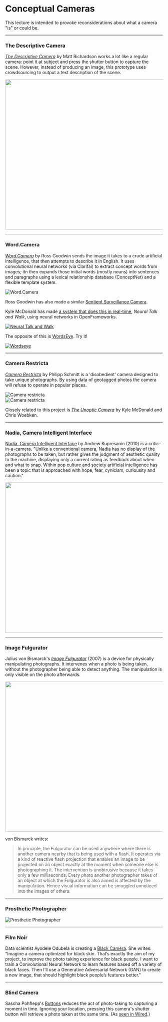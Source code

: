 # Conceptual Cameras

This lecture is intended to provoke reconsiderations about what a camera "is" or could be. 

--- 

### The Descriptive Camera

*[The Descriptive Camera](http://mattrichardson.com/Descriptive-Camera/)* by Matt Richardson works a lot like a regular camera: point it at subject and press the shutter button to capture the scene. However, instead of producing an image, this prototype uses crowdsourcing to output a text description of the scene. 

<a href="http://www.youtube.com/watch?feature=player_embedded&v=8vkWb15Uudg" target="_blank"><img src="http://img.youtube.com/vi/8vkWb15Uudg/0.jpg" width="640" height="480" border="0" /></a><br />

---

### Word.Camera

*[Word.Camera](https://word.camera/about)* by Ross Goodwin  sends the image it takes to a crude artificial intelligence, that then attempts to describe it in English. It uses convolutional neural networks (via Clarifai) to extract concept words from images; itn then expands those initial words (mostly nouns) into sentences and paragraphs using a lexical relationship database (ConceptNet) and a flexible template system.

![Word.Camera](images/word-camera.jpg)<br />

Ross Goodwin has also made a similar [Sentient Surveillance Camera](http://motherboard.vice.com/read/sentient-surveillance-camera).

Kyle McDonald has made [a system that does this in real-time](https://vimeo.com/146492001), *Neural Talk and Walk*, using neural networks in OpenFrameworks.

[![Neural Talk and Walk](images/neural-talk.png)](https://vimeo.com/146492001)<br />

The opposite of this is [WordsEye](http://www.wordseye.com/). Try it!

[![Wordseye](images/wordseye.png)](http://www.wordseye.com/)<br />

--- 

### Camera Restricta

*[Camera Restricta](http://philippschmitt.com/projects/camera-restricta)* by Philipp Schmitt is a 'disobedient' camera designed to take unique photographs. By using data of geotagged photos the camera will refuse to operate in popular places.

![Camera restricta](images/camera-restricta.jpg)<br />
![Camera restricta](images/restricta-viewfinder.jpg)<br />

Closely related to this project is *[The Unoptic Camera](http://cl.ly/1h2Q0q0h1J32)* by Kyle McDonald and Chris Woebken.

--- 

### Nadia, Camera Intelligent Interface

[Nadia, Camera Intelligent Interface](https://www.youtube.com/watch?v=ColrQao4Hlg) by Andrew Kupresanin (2010) is a critic-in-a-camera. "Unlike a conventional camera, Nadia has no display of the photographs to be taken, but rather gives the judgment of aesthetic quality to the machine, displaying only a current rating as feedback about when and what to snap. Within pop culture and society artificial intelligence has been a topic that is approached with hope, fear, cynicism, curiousity and caution."

<a href="http://www.youtube.com/watch?feature=player_embedded&v=ColrQao4Hlg" target="_blank"><img src="http://img.youtube.com/vi/ColrQao4Hlg/0.jpg" width="640" height="480" border="0" /></a><br />

---

### Image Fulgurator

Julius von Bismarck's *[Image Fulgurator](http://juliusvonbismarck.com/fulgurator/)* (2007) is a device for physically manipulating photographs. It intervenes when a photo is being taken, without the photographer being able to detect anything. The manipulation is only visible on the photo afterwards.

<a href="http://www.youtube.com/watch?feature=player_embedded&v=c6RC6pSHijY" target="_blank"><img src="http://img.youtube.com/vi/c6RC6pSHijY/0.jpg" width="640" height="480" border="0" /></a><br />

von Bismarck writes: 

> In principle, the Fulgurator can be used anywhere where there is another camera nearby that is being used with a flash. It operates via a kind of reactive flash projection that enables an image to be projected on an object exactly at the moment when someone else is photographing it. The intervention is unobtrusive because it takes only a few milliseconds. Every photo another photographer takes of an object at which the Fulgurator is also aimed is affected by the manipulation. Hence visual information can be smuggled unnoticed into the images of others.

---

### Prosthetic Photographer

![Prosthetic Photographer](images/prosthetic-photographer.png)

---

### Film Noir

Data scientist Ayodele Odubela is creating a [Black Camera](https://www.dazzlingdata.science/film-noir/). She writes: 
"Imagine a camera optimized for black skin.
That’s exactly the aim of my project, to improve the photo taking experience for black people. I want to train a Convolutional Neural Network to learn features based off a variety of black faces. Then I’ll use a Generative Adversarial Network (GAN) to create a new image, that should highlight black people’s features better."

---

### Blind Camera

Sascha Pohflepp's [Buttons](http://pohflepp.net/Work/Buttons) reduces the act of photo-taking to capturing a moment in time. Ignoring your location, pressing this camera's shutter button will retrieve a photo taken at the same time. (As [seen in Wired](https://www.wired.com/2010/03/blind-camera-takes-photos-from-other-side-of-the-world/).)



